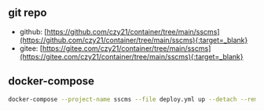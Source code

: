## git repo
  - github: [https://github.com/czy21/container/tree/main/sscms](https://github.com/czy21/container/tree/main/sscms){:target=_blank}
  - gitee: [https://gitee.com/czy21/container/tree/main/sscms](https://gitee.com/czy21/container/tree/main/sscms){:target=_blank}
## docker-compose
```bash
docker-compose --project-name sscms --file deploy.yml up --detach --remove-orphans
```